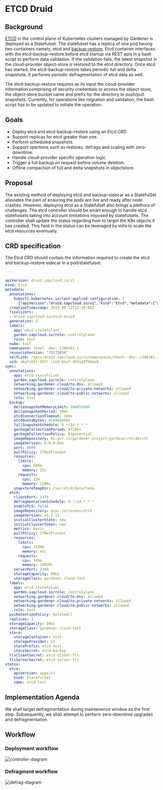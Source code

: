 # ETCD Druid
## Background
[ETCD](https://github.com/etcd-io/etcd) in the control plane of Kubernetes clusters managed by Gardener is  deployed as a Statefulset. The statefulset has a replica of one pod having two containers namely, etcd and [backup-restore](https://github.com/gardener/etcd-backup-restore). Etcd container interfaces with the etcd-backup-restore before etcd startup via REST apis in a bash script to perform data validation. If the validation fails, the latest snapshot in the cloud-provider object-store is restored to the etcd directory. Once etcd has started, the etcd-backup-restore takes periodic full and delta snapshots. It performs periodic defragmentation of etcd data as well. 

The etcd-backup-restore requires as its input the cloud-provider information comprising of security credentials to access the object store, the object-store bucket name and prefix for the directory to push/pull snapshots. Currently, for operations like migration and validation, the bash script has to be updated to initiate the operation. 

## Goals
* Deploy etcd and etcd-backup-restore using an Etcd CRD.
* Support replicas for etcd greater than one.
* Perform scheduled snapshots.
* Support opertions such as restores, defrags and scaling with zero-downtime.
* Handle cloud-provider specific operation logic.
* Trigger a full backup on request before volume deletion.
* Offline compaction of full and delta snapshots in objectstore.

## Proposal
The existing method of deploying etcd and backup-sidecar as a StatefulSet alleviates the pain of ensuring the pods are live and ready after node crashes. However, deploying etcd as a Statefulset also brings a plethora of challenges. The etcd controller should be smart enough to handle etcd statefulsets taking into account limitations imposed by statefulsets. The controller shall update the status regarding how to target the K8s objects it has created. This field in the status can be leveraged by `HVPA` to scale the etcd resources eventually.

## CRD specification
The Etcd CRD should contain the information required to create the etcd and backup-restore sidecar in a pod/statefulset.
```yaml
--- 

apiVersion: druid.sapcloud.io/v1
kind: Etcd
metadata:
  annotations:
    kubectl.kubernetes.io/last-applied-configuration: |
      {"apiVersion":"druid.sapcloud.io/v1","kind":"Etcd","metadata":{"annotations":{},"labels":{"app":"etcd-statefulset","garden.sapcloud.io/role":"controlplane","role":"test"},"name":"test","namespace":"shoot--dev--i308301-1"},"spec":{"annotations":{"app":"etcd-statefulset","garden.sapcloud.io/role":"controlplane","networking.gardener.cloud/to-dns":"allowed","networking.gardener.cloud/to-private-networks":"allowed","networking.gardener.cloud/to-public-networks":"allowed","role":"test"},"backup":{"deltaSnapshotMemoryLimit":104857600,"deltaSnapshotPeriod":"300s","etcdConnectionTimeout":"300s","etcdQuotaBytes":8589934592,"fullSnapshotSchedule":"0 */24 * * *","garbageCollectionPeriod":"43200s","garbageCollectionPolicy":"Exponential","imageRepository":"eu.gcr.io/gardener-project/gardener/etcdbrctl","imageVersion":"0.8.0-dev","port":8080,"pullPolicy":"IfNotPresent","resources":{"limits":{"cpu":"500m","memory":"2Gi"},"requests":{"cpu":"23m","memory":"128Mi"}},"snapstoreTempDir":"/var/etcd/data/temp"},"etcd":{"clientPort":2379,"defragmentationSchedule":"0 */24 * * *","enableTLS":false,"imageRepository":"quay.io/coreos/etcd","imageVersion":"v3.3.13","initialClusterState":"new","initialClusterToken":"new","metrics":"basic","pullPolicy":"IfNotPresent","resources":{"limits":{"cpu":"2500m","memory":"4Gi"},"requests":{"cpu":"500m","memory":"1000Mi"}},"serverPort":2380,"storageCapacity":"80Gi","storageClass":"gardener.cloud-fast"},"labels":{"app":"etcd-statefulset","garden.sapcloud.io/role":"controlplane","networking.gardener.cloud/to-dns":"allowed","networking.gardener.cloud/to-private-networks":"allowed","networking.gardener.cloud/to-public-networks":"allowed","role":"test"},"pvcRetentionPolicy":"DeleteAll","replicas":1,"storageCapacity":"80Gi","storageClass":"gardener.cloud-fast","store":{"storageContainer":"shoot--dev--i308301-1--b3caa","storageProvider":"S3","storePrefix":"etcd-test","storeSecret":"etcd-backup"},"tlsClientSecret":"etcd-client-tls","tlsServerSecret":"etcd-server-tls"}}
  creationTimestamp: 2019-09-12T12:20:04Z
  finalizers:
  - druid.sapcloud.io/etcd-druid
  generation: 3
  labels:
    app: etcd-statefulset
    garden.sapcloud.io/role: controlplane
    role: test
  name: test
  namespace: shoot--dev--i308301-1
  resourceVersion: "75172656"
  selfLink: /apis/druid.sapcloud.io/v1/namespaces/shoot--dev--i308301-1/etcds/test
  uid: a6afc65f-d557-11e9-8ea7-469a1879b8a9
spec:
  annotations:
    app: etcd-statefulset
    garden.sapcloud.io/role: controlplane
    networking.gardener.cloud/to-dns: allowed
    networking.gardener.cloud/to-private-networks: allowed
    networking.gardener.cloud/to-public-networks: allowed
    role: test
  backup:
    deltaSnapshotMemoryLimit: 104857600
    deltaSnapshotPeriod: 300s
    etcdConnectionTimeout: 300s
    etcdQuotaBytes: 8589934592
    fullSnapshotSchedule: 0 */24 * * *
    garbageCollectionPeriod: 43200s
    garbageCollectionPolicy: Exponential
    imageRepository: eu.gcr.io/gardener-project/gardener/etcdbrctl
    imageVersion: 0.8.0-dev
    port: 8080
    pullPolicy: IfNotPresent
    resources:
      limits:
        cpu: 500m
        memory: 2Gi
      requests:
        cpu: 23m
        memory: 128Mi
    snapstoreTempDir: /var/etcd/data/temp
  etcd:
    clientPort: 2379
    defragmentationSchedule: 0 */24 * * *
    enableTLS: false
    imageRepository: quay.io/coreos/etcd
    imageVersion: v3.3.13
    initialClusterState: new
    initialClusterToken: new
    metrics: basic
    pullPolicy: IfNotPresent
    resources:
      limits:
        cpu: 2500m
        memory: 4Gi
      requests:
        cpu: 500m
        memory: 1000Mi
    serverPort: 2380
    storageCapacity: 80Gi
    storageClass: gardener.cloud-fast
  labels:
    app: etcd-statefulset
    garden.sapcloud.io/role: controlplane
    networking.gardener.cloud/to-dns: allowed
    networking.gardener.cloud/to-private-networks: allowed
    networking.gardener.cloud/to-public-networks: allowed
    role: test
  pvcRetentionPolicy: DeleteAll
  replicas: 1
  storageCapacity: 80Gi
  storageClass: gardener.cloud-fast
  store:
    storageContainer: test
    storageProvider: S3
    storePrefix: etcd-test
    storeSecret: etcd-backup
  tlsClientSecret: etcd-client-tls
  tlsServerSecret: etcd-server-tls
status:
  etcd:
    apiVersion: apps/v1
    kind: StatefulSet
    name: etcd-test
```

## Implementation Agenda
We shall target defragmentation during maintenence window as the first step. Subsequently, we shall attempt to perform zero-downtime upgrades and defragmentation.

## Workflow
### Deployment workflow
![controller-diagram](./docs/controller.png)
### Defragment workflow
![defrag-diagram](./docs/defrag.png)
